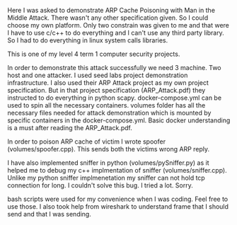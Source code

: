 Here I was asked to demonstrate ARP Cache Poisoning with Man in the Middle Attack.
There wasn't any other specification given. So I could choose my own platform. Only two constrain was given to me and that were I have to use c/c++ to do everything and I can't use any third party library. So I had to do everything in linux system calls libraries.

This is one of my level 4 term 1 computer security projects. 

In order to demonstrate this attack successfully we need 3 machine. Two host and one attacker. I used seed labs project demonstration infrastructure. I also used their ARP Attack project as my own project specification. But in that project specification (ARP_Attack.pdf) they instructed to do everything in python scapy. docker-compose.yml can be used to spin all the necessary containers. volumes folder has all the necessary files needed for attack demonstration which is mounted by specific containers in the docker-compose.yml. Basic docker understanding is a must after reading the ARP_Attack.pdf. 


In order to poison ARP cache of victim I wrote spoofer (volumes/spoofer.cpp). This sends both the victims wrong ARP reply.

I have also implemented sniffer in python (volumes/pySniffer.py) as it helped me to debug my c++ implmentation of sniffer (volumes/sniffer.cpp). Unlike my python sniffer implmenetation my sniffer can not hold tcp connection for long. I couldn't solve this bug. I tried a lot. Sorry.


bash scripts were used for my convenience when I was coding. Feel free to use those. I also took help from wireshark to understand frame that I should send and that I was sending.